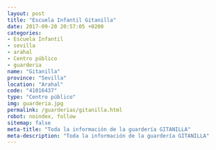 ```yaml
---
layout: post
title: "Escuela Infantil Gitanilla"
date: 2017-09-20 20:57:05 +0200
categories:
- Escuela Infantil
- sevilla
- arahal
- Centro público
- guarderia
name: "Gitanilla"
province: "Sevilla"
location: "Arahal"
code: "41016437"
type: "Centro público"
img: guarderia.jpg
permalink: /guarderias/gitanilla.html
robot: noindex, follow
sitemap: false
meta-title: "Toda la información de la guardería GITANILLA"
meta-description: "Toda la información de la guardería GITANILLA"
---
```

